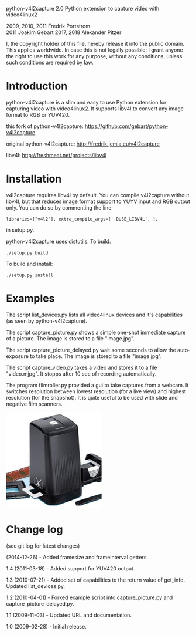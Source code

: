 python-v4l2capture 2.0
Python extension to capture video with video4linux2

2009, 2010, 2011 Fredrik Portstrom  
2011 Joakim Gebart
2017, 2018 Alexander Pitzer

I, the copyright holder of this file, hereby release it into the
public domain. This applies worldwide. In case this is not legally
possible: I grant anyone the right to use this work for any purpose,
without any conditions, unless such conditions are required by law.

Introduction
============

python-v4l2capture is a slim and easy to use Python extension for
capturing video with video4linux2. It supports libv4l to convert any
image format to RGB or YUV420.

this fork of python-v4l2capture: https://github.com/gebart/python-v4l2capture

original python-v4l2capture: http://fredrik.jemla.eu/v4l2capture

libv4l: http://freshmeat.net/projects/libv4l

Installation
============

v4l2capture requires libv4l by default. You can compile v4l2capture
without libv4l, but that reduces image format support to YUYV input
and RGB output only. You can do so by commenting the line:

	libraries=["v4l2"], extra_compile_args=['-DUSE_LIBV4L', ],

in setup.py.

python-v4l2capture uses distutils. To build:

	./setup.py build

To build and install:

	./setup.py install

Examples
========

The script list\_devices.py lists all video4linux devices and it's capabilities
(as seen by python-v4l2capture).

The script capture\_picture.py shows a simple one-shot immediate capture of a
picture. The image is stored to a file "image.jpg".

The script capture\_picture\_delayed.py wait some seconds to allow the
auto-exposure to take place. The image is stored to a file "image.jpg".

The script capture\_video.py takes a video and stores it to a file
"video.mjpg". It stopps after 10 sec of recording automatically.

The program filmroller.py provided a gui to take captures from a webcam. It
switches resolution between lowest resolution (for a live view) and highest
resolution (for the snapshot). It is quite useful to be used with slide and
negative film scanners.

![Sample picture of scanner](filmroller.device.jpg)

Change log
==========

(see git log for latest changes)

(2014-12-26) - Added framesize and frameinterval getters.

1.4 (2011-03-18) - Added support for YUV420 output.

1.3 (2010-07-21) - Added set of capabilities to the return value of
                   get_info. Updated list_devices.py.

1.2 (2010-04-01) - Forked example script into capture_picture.py and
    		   capture_picture_delayed.py.

1.1 (2009-11-03) - Updated URL and documentation.

1.0 (2009-02-28) - Initial release.
